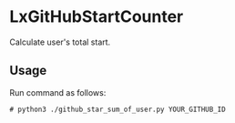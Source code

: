 # LxGitHubStartCounter
Calculate user's total start.

## Usage
Run command as follows:

```
# python3 ./github_star_sum_of_user.py YOUR_GITHUB_ID
```
